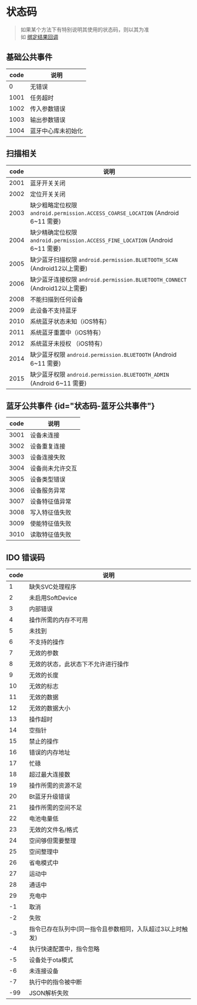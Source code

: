 # 状态码

> 如果某个方法下有特别说明其使用的状态码，则以其为准
> <br>如 [绑定结果回调](QNWristEventListener.md#onBindResult)

## 基础公共事件

| code | 说明        |
|------|-----------|
| 0    | 无错误       |
| 1001 | 任务超时      |
| 1002 | 传入参数错误    |
| 1003 | 输出参数错误    |
| 1004 | 蓝牙中心库未初始化 |

## 扫描相关

| code | 说明                                                                     |
|------|------------------------------------------------------------------------|
| 2001 | 蓝牙开关关闭                                                                 |
| 2002 | 定位开关关闭                                                                 |
| 2003 | 缺少粗略定位权限 `android.permission.ACCESS_COARSE_LOCATION` (Android 6~11 需要) |
| 2004 | 缺少精确定位权限 `android.permission.ACCESS_FINE_LOCATION` (Android 6~11 需要)   |
| 2005 | 缺少蓝牙扫描权限 `android.permission.BLUETOOTH_SCAN` (Android12以上需要)           |
| 2006 | 缺少蓝牙连接权限 `android.permission.BLUETOOTH_CONNECT` (Android12以上需要)        |
| 2008 | 不能扫描到任何设备                                                              |
| 2009 | 此设备不支持蓝牙                                                               |
| 2010 | 系统蓝牙状态未知（iOS特有）                                                        |
| 2011 | 系统蓝牙重置中（iOS特有）                                                         |
| 2012 | 系统蓝牙未授权 （iOS特有）                                                        |
| 2014 | 缺少蓝牙权限 `android.permission.BLUETOOTH` (Android 6~11 需要)                |
| 2015 | 缺少蓝牙权限 `android.permission.BLUETOOTH_ADMIN` (Android 6~11 需要)          |

## 蓝牙公共事件 {id="状态码-蓝牙公共事件"}

| code | 说明       |
|------|----------|
| 3001 | 设备未连接    |
| 3002 | 设备重复连接   |
| 3003 | 设备连接失败   |
| 3004 | 设备尚未允许交互 |
| 3005 | 设备类型错误   |
| 3006 | 设备服务异常   |
| 3007 | 设备特征值异常  |
| 3008 | 写入特征值失败  |
| 3009 | 使能特征值失败  |
| 3010 | 读取特征值失败  |

## IDO 错误码

| code | 说明                             |
|------|--------------------------------|
| 1    | 缺失SVC处理程序                      |
| 2    | 未启用SoftDevice                  |
| 3    | 内部错误                           |
| 4    | 操作所需的内存不可用                     |
| 5    | 未找到                            |
| 6    | 不支持的操作                         |
| 7    | 无效的参数                          |
| 8    | 无效的状态，此状态下不允许进行操作              |
| 9    | 无效的长度                          |
| 10   | 无效的标志                          |
| 11   | 无效的数据                          |
| 12   | 无效的数据大小                        |
| 13   | 操作超时                           |
| 14   | 空指针                            |
| 15   | 禁止的操作                          |
| 16   | 错误的内存地址                        |
| 17   | 忙碌                             |
| 18   | 超过最大连接数                        |
| 19   | 操作所需的资源不足                      |
| 20   | Bt蓝牙升级错误                       |
| 21   | 操作所需的空间不足                      |
| 22   | 电池电量低                          |
| 23   | 无效的文件名/格式                      |
| 24   | 空间够但需要整理                       |
| 25   | 空间整理中                          |
| 26   | 省电模式中                          |
| 27   | 运动中                            |
| 28   | 通话中                            |
| 29   | 充电中                            |
| -1   | 取消                             |
| -2   | 失败                             |
| -3   | 指令已存在队列中(同一指令且参数相同，入队超过3以上时触发) |
| -4   | 执行快速配置中，指令忽略                   |
| -5   | 设备处于ota模式                      |
| -6   | 未连接设备                          |
| -7   | 执行中的指令被中断                      |
| -99  | JSON解析失败                       |